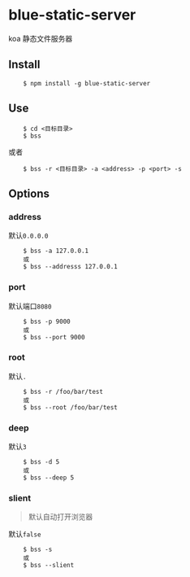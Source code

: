 # blue-static-server
koa 静态文件服务器

## Install

```
	$ npm install -g blue-static-server
```

## Use

```
	$ cd <目标目录>
	$ bss
```

或者

```
	$ bss -r <目标目录> -a <address> -p <port> -s
```

## Options

### address

默认`0.0.0.0`

```
	$ bss -a 127.0.0.1
	或
	$ bss --addresss 127.0.0.1

```

### port

默认端口`8080`

```
	$ bss -p 9000
	或
	$ bss --port 9000
```

### root

默认`.`

```
	$ bss -r /foo/bar/test
	或
	$ bss --root /foo/bar/test
```

### deep

默认`3`

```
	$ bss -d 5
	或
	$ bss --deep 5
```

### slient

> 默认自动打开浏览器

默认`false`

```
	$ bss -s
	或
	$ bss --slient
```

